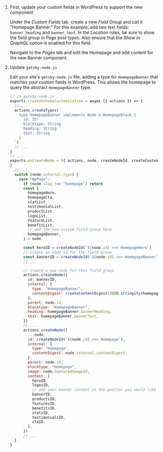 1. First, update your custom fields in WordPress to support the new component

    Under the *Custom Fields* tab, create a new *Field Group* and call it "Homepage Banner."
    For this example, add two text fields: `banner_heading` and `banner_text`.
    In the *Location* rules, be sure to show the field group in *Page* post types.
    Also ensure that the *Show in GraphQL* option is enabled for this field.

    Navigate to the *Pages* tab and edit the Homepage and add content for the new Banner component.

1. Update `gatsby-node.js`

    Edit your site's `gatsby-node.js` file, adding a type for `HomepageBanner` that matches your custom fields in WordPress.
    This allows the homepage to query the abstract `HomepageBanner` type.

    ```js
    // in gatsby-node.js
    exports.createSchemaCustomization = async ({ actions }) => {
      // ...
      actions.createTypes(`
        type HomepageBanner implements Node & HomepageBlock {
          id: ID!
          blocktype: String
          heading: String
          text: String
        }
      `)
      // ...
    }
    // ...
    exports.onCreateNode = ({ actions, node, createNodeId, createContentDigest }) => {
    }
      // ...
      switch (node.internal.type) {
        case "WpPage":
          if (node.slug !== "homepage") return
          const {
            homepageHero,
            homepageCta,
            statList,
            testimonialList,
            productList,
            logoList,
            featureList,
            benefitList,
            // add the new custom field group here
            homepageBanner,
          } = node

          const heroID = createNodeId(`${node.id} >>> HomepageHero`)
          // create an node id for the field group
          const bannerID = createNodeId(`${node.id} >>> HomepageBanner`)
          // ...

          // create a new node for this field group
          actions.createNode({
            id: bannerID,
            internal: {
              type: "HomepageBanner",
              contentDigest: createContentDigest(JSON.stringify(homepageBanner)),
            },
            parent: node.id,
            blocktype: "HomepageBanner",
            heading: homepageBanner.bannerHeading,
            text: homepageBanner.bannerText,
          })
          // ...
          actions.createNode({
            ...node,
            id: createNodeId(`${node.id} >>> Homepage`),
            internal: {
              type: "Homepage",
              contentDigest: node.internal.contentDigest,
            },
            parent: node.id,
            blocktype: "Homepage",
            image: node.featuredImageId,
            content: [
              heroID,
              logosID,
              // add your banner content in the postion you would like it to appear on the page
              bannerID,
              productsID,
              featuresID,
              benefitsID,
              statsID,
              testimonialsID,
              ctaID,
            ],
          })
          // ...
      }
    }
    ```
